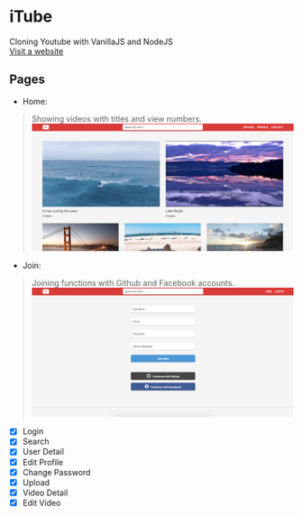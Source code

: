 # iTube

Cloning Youtube with VanillaJS and NodeJS </br>
[Visit a website](https://agile-badlands-95319.herokuapp.com/)

## Pages

- Home:
> Showing videos with titles and view numbers.
![home](https://github.com/DAWUNHAN/itube/blob/master/src/img/home.png?raw=true)

- Join:
> Joining functions with Github and Facebook accounts.
![Join](https://github.com/DAWUNHAN/itube/blob/master/src/img/join.png?raw=true)

- [x] Login
- [x] Search
- [x] User Detail
- [x] Edit Profile
- [x] Change Password
- [x] Upload
- [x] Video Detail
- [x] Edit Video
